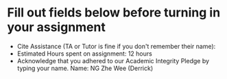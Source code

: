 # Fill out fields below before turning in your assignment

- Cite Assistance (TA or Tutor is fine if you don't remember their name):
- Estimated Hours spent on assignment:  12 hours
- Acknowledge that you adhered to our Academic Integrity Pledge by typing your name.
Name:
    NG Zhe Wee (Derrick)